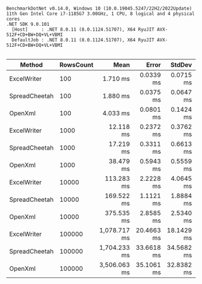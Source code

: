 ```

BenchmarkDotNet v0.14.0, Windows 10 (10.0.19045.5247/22H2/2022Update)
11th Gen Intel Core i7-1185G7 3.00GHz, 1 CPU, 8 logical and 4 physical cores
.NET SDK 9.0.101
  [Host]     : .NET 8.0.11 (8.0.1124.51707), X64 RyuJIT AVX-512F+CD+BW+DQ+VL+VBMI
  DefaultJob : .NET 8.0.11 (8.0.1124.51707), X64 RyuJIT AVX-512F+CD+BW+DQ+VL+VBMI


```
| Method        | RowsCount | Mean         | Error      | StdDev     | Gen0       | Gen1      | Gen2      | Allocated     |
|-------------- |---------- |-------------:|-----------:|-----------:|-----------:|----------:|----------:|--------------:|
| ExcelWriter   | 100       |     1.710 ms |  0.0339 ms |  0.0715 ms |          - |         - |         - |      13.74 KB |
| SpreadCheetah | 100       |     1.880 ms |  0.0375 ms |  0.0647 ms |          - |         - |         - |       7.29 KB |
| OpenXml       | 100       |     4.033 ms |  0.0801 ms |  0.1424 ms |   187.5000 |  187.5000 |  187.5000 |     1216.6 KB |
| ExcelWriter   | 1000      |    12.118 ms |  0.2372 ms |  0.3762 ms |          - |         - |         - |      14.82 KB |
| SpreadCheetah | 1000      |    17.219 ms |  0.3311 ms |  0.6613 ms |          - |         - |         - |       7.31 KB |
| OpenXml       | 1000      |    38.479 ms |  0.5943 ms |  0.5559 ms |  1230.7692 |  692.3077 |  538.4615 |   16630.73 KB |
| ExcelWriter   | 10000     |   113.283 ms |  2.2228 ms |  4.0645 ms |          - |         - |         - |      28.23 KB |
| SpreadCheetah | 10000     |   169.522 ms |  1.1121 ms |  1.8884 ms |          - |         - |         - |       7.92 KB |
| OpenXml       | 10000     |   375.535 ms |  2.8585 ms |  2.5340 ms | 10000.0000 | 3000.0000 | 3000.0000 |  142236.68 KB |
| ExcelWriter   | 100000    | 1,078.717 ms | 20.4663 ms | 18.1429 ms |          - |         - |         - |     171.99 KB |
| SpreadCheetah | 100000    | 1,704.233 ms | 33.6618 ms | 34.5682 ms |          - |         - |         - |      24.45 KB |
| OpenXml       | 100000    | 3,506.063 ms | 35.1061 ms | 32.8382 ms | 74000.0000 | 3000.0000 | 3000.0000 | 1225995.05 KB |
